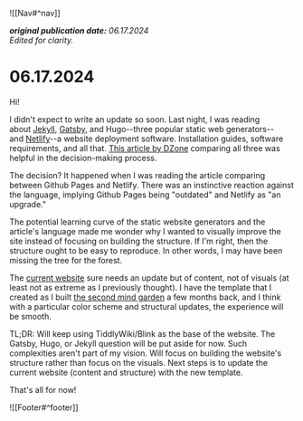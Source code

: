 ![[Nav#^nav]]

**_original publication date:_** _06.17.2024_  
_Edited for clarity._

# 06.17.2024

Hi!

I didn't expect to write an update so soon. Last night, I was reading about [Jekyll](https://jekyllrb.com/docs/step-by-step/02-liquid/), [Gatsby](https://www.gatsbyjs.com/docs/tutorial/getting-started/part-0/), and Hugo--three popular static web generators-- and [Netlify](https://www.netlify.com/github-pages-vs-netlify/)--a website deployment software. Installation guides, software requirements, and all that. [This article by DZone](https://dzone.com/articles/static-site-generators-overview-gatsby-vs-hugo-vs) comparing all three was helpful in the decision-making process.

The decision? It happened when I was reading the article comparing between Github Pages and Netlify. There was an instinctive reaction against the language, implying Github Pages being "outdated" and Netlify as "an upgrade."

The potential learning curve of the static website generators and the article's language made me wonder why I wanted to visually improve the site instead of focusing on building the structure. If I'm right, then the structure ought to be easy to reproduce. In other words, I may have been missing the tree for the forest.

The [current website](https://maryseph.github.io/) sure needs an update but of content, not of visuals (at least not as extreme as I previously thought). I have the template that I created as I built [the second mind garden](https://maryseph.github.io/Happiness-The-Meaning-of-Life-A-Philosophy-Mind-Garden/) a few months back, and I think with a particular color scheme and structural updates, the experience will be smooth.

TL;DR: Will keep using TiddlyWiki/Blink as the base of the website. The Gatsby, Hugo, or Jekyll question will be put aside for now. Such complexities aren't part of my vision. Will focus on building the website's structure rather than focus on the visuals. Next steps is to update the current website (content and structure) with the new template.

That's all for now!

![[Footer#^footer]]
